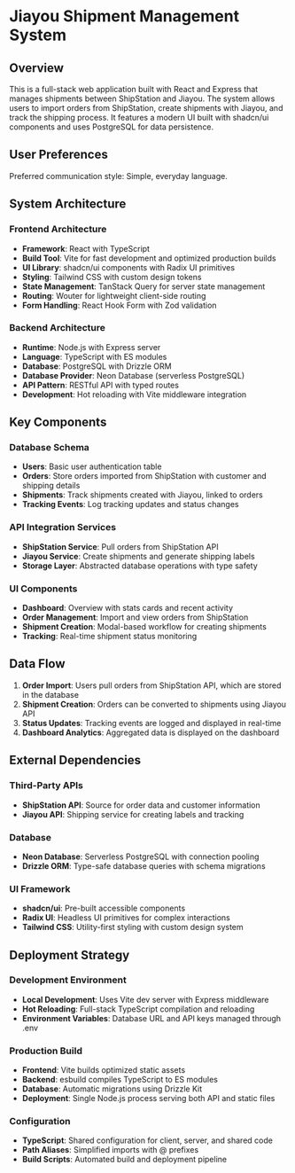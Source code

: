 # Jiayou Shipment Management System

## Overview

This is a full-stack web application built with React and Express that manages shipments between ShipStation and Jiayou. The system allows users to import orders from ShipStation, create shipments with Jiayou, and track the shipping process. It features a modern UI built with shadcn/ui components and uses PostgreSQL for data persistence.

## User Preferences

Preferred communication style: Simple, everyday language.

## System Architecture

### Frontend Architecture
- **Framework**: React with TypeScript
- **Build Tool**: Vite for fast development and optimized production builds
- **UI Library**: shadcn/ui components with Radix UI primitives
- **Styling**: Tailwind CSS with custom design tokens
- **State Management**: TanStack Query for server state management
- **Routing**: Wouter for lightweight client-side routing
- **Form Handling**: React Hook Form with Zod validation

### Backend Architecture
- **Runtime**: Node.js with Express server
- **Language**: TypeScript with ES modules
- **Database**: PostgreSQL with Drizzle ORM
- **Database Provider**: Neon Database (serverless PostgreSQL)
- **API Pattern**: RESTful API with typed routes
- **Development**: Hot reloading with Vite middleware integration

## Key Components

### Database Schema
- **Users**: Basic user authentication table
- **Orders**: Store orders imported from ShipStation with customer and shipping details
- **Shipments**: Track shipments created with Jiayou, linked to orders
- **Tracking Events**: Log tracking updates and status changes

### API Integration Services
- **ShipStation Service**: Pull orders from ShipStation API
- **Jiayou Service**: Create shipments and generate shipping labels
- **Storage Layer**: Abstracted database operations with type safety

### UI Components
- **Dashboard**: Overview with stats cards and recent activity
- **Order Management**: Import and view orders from ShipStation
- **Shipment Creation**: Modal-based workflow for creating shipments
- **Tracking**: Real-time shipment status monitoring

## Data Flow

1. **Order Import**: Users pull orders from ShipStation API, which are stored in the database
2. **Shipment Creation**: Orders can be converted to shipments using Jiayou API
3. **Status Updates**: Tracking events are logged and displayed in real-time
4. **Dashboard Analytics**: Aggregated data is displayed on the dashboard

## External Dependencies

### Third-Party APIs
- **ShipStation API**: Source for order data and customer information
- **Jiayou API**: Shipping service for creating labels and tracking

### Database
- **Neon Database**: Serverless PostgreSQL with connection pooling
- **Drizzle ORM**: Type-safe database queries with schema migrations

### UI Framework
- **shadcn/ui**: Pre-built accessible components
- **Radix UI**: Headless UI primitives for complex interactions
- **Tailwind CSS**: Utility-first styling with custom design system

## Deployment Strategy

### Development Environment
- **Local Development**: Uses Vite dev server with Express middleware
- **Hot Reloading**: Full-stack TypeScript compilation and reloading
- **Environment Variables**: Database URL and API keys managed through .env

### Production Build
- **Frontend**: Vite builds optimized static assets
- **Backend**: esbuild compiles TypeScript to ES modules
- **Database**: Automatic migrations using Drizzle Kit
- **Deployment**: Single Node.js process serving both API and static files

### Configuration
- **TypeScript**: Shared configuration for client, server, and shared code
- **Path Aliases**: Simplified imports with @ prefixes
- **Build Scripts**: Automated build and deployment pipeline
